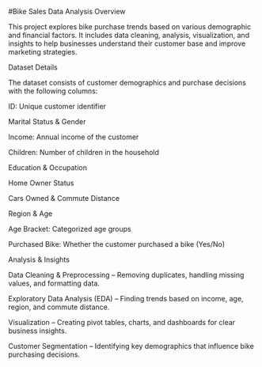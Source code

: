 #Bike Sales Data Analysis
Overview

This project explores bike purchase trends based on various demographic and financial factors. It includes data cleaning, analysis, visualization, and insights to help businesses understand their customer base and improve marketing strategies.

Dataset Details

The dataset consists of customer demographics and purchase decisions with the following columns:

ID: Unique customer identifier

Marital Status & Gender

Income: Annual income of the customer

Children: Number of children in the household

Education & Occupation

Home Owner Status

Cars Owned & Commute Distance

Region & Age

Age Bracket: Categorized age groups

Purchased Bike: Whether the customer purchased a bike (Yes/No)

Analysis & Insights

Data Cleaning & Preprocessing – Removing duplicates, handling missing values, and formatting data.

Exploratory Data Analysis (EDA) – Finding trends based on income, age, region, and commute distance.

Visualization – Creating pivot tables, charts, and dashboards for clear business insights.

Customer Segmentation – Identifying key demographics that influence bike purchasing decisions.

